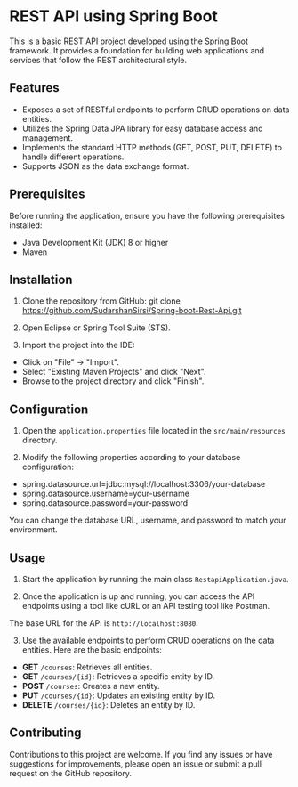 # REST API using Spring Boot

This is a basic REST API project developed using the Spring Boot framework. It provides a foundation for building web applications and services that follow the REST architectural style.

## Features

- Exposes a set of RESTful endpoints to perform CRUD operations on data entities.
- Utilizes the Spring Data JPA library for easy database access and management.
- Implements the standard HTTP methods (GET, POST, PUT, DELETE) to handle different operations.
- Supports JSON as the data exchange format.

## Prerequisites

Before running the application, ensure you have the following prerequisites installed:

- Java Development Kit (JDK) 8 or higher
- Maven

## Installation

1. Clone the repository from GitHub:
  git clone https://github.com/SudarshanSirsi/Spring-boot-Rest-Api.git

2. Open Eclipse or Spring Tool Suite (STS).

3. Import the project into the IDE:

- Click on "File" -> "Import".
- Select "Existing Maven Projects" and click "Next".
- Browse to the project directory and click "Finish".

## Configuration

1. Open the `application.properties` file located in the `src/main/resources` directory.

2. Modify the following properties according to your database configuration:

- spring.datasource.url=jdbc:mysql://localhost:3306/your-database
- spring.datasource.username=your-username
- spring.datasource.password=your-password


You can change the database URL, username, and password to match your environment.

## Usage

1. Start the application by running the main class `RestapiApplication.java`.

2. Once the application is up and running, you can access the API endpoints using a tool like cURL or an API testing tool like Postman.

The base URL for the API is `http://localhost:8080`.

3. Use the available endpoints to perform CRUD operations on the data entities. Here are the basic endpoints:

- **GET** `/courses`: Retrieves all entities.
- **GET** `/courses/{id}`: Retrieves a specific entity by ID.
- **POST** `/courses`: Creates a new entity.
- **PUT** `/courses/{id}`: Updates an existing entity by ID.
- **DELETE** `/courses/{id}`: Deletes an entity by ID.

## Contributing

Contributions to this project are welcome. If you find any issues or have suggestions for improvements, please open an issue or submit a pull request on the GitHub repository.







